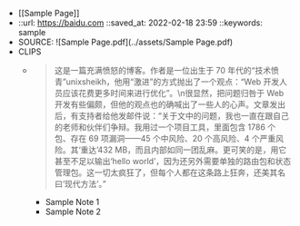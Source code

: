 - [[Sample Page]]
- ::url: https://baidu.com
::saved_at: 2022-02-18 23:59
::keywords: sample
- SOURCE: ![Sample Page.pdf](../assets/Sample Page.pdf)
- CLIPS
	- > 这是一篇充满愤怒的博客。作者是一位出生于 70 年代的“技术愤青”unixsheikh，他用“激进”的方式抛出了一个观点：“Web 开发人员应该花费更多时间来进行优化”。\n很显然，把问题归咎于 Web 开发有些偏颇，但他的观点也的确喊出了一些人的心声。文章发出后，有支持者给他发邮件说：“关于文中的问题，我也一直在跟自己的老师和伙伴们争辩。我用过一个项目工具，里面包含 1786 个包、存在 69 项漏洞——45 个中风险、20 个高风险、4 个严重风险。其‘重达’432 MB，而且内部如同一团乱麻。更可笑的是，用它甚至不足以输出‘hello world’，因为还另外需要单独的路由包和状态管理包。这一切太疯狂了，但每个人都在这条路上狂奔，还美其名曰‘现代方法’。”
		- Sample Note 1
		- Sample Note 2